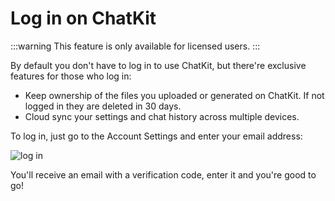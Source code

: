 # Log in on ChatKit

:::warning
This feature is only available for licensed users.
:::

By default you don't have to log in to use ChatKit, but there're exclusive features for those who log in:

- Keep ownership of the files you uploaded or generated on ChatKit. If not logged in they are deleted in 30 days.
- Cloud sync your settings and chat history across multiple devices.

To log in, just go to the Account Settings and enter your email address:

![log in](https://cdn.jsdelivr.net/gh/egoist-bot/images@main/uPic/ymbZ7s.png)

You'll receive an email with a verification code, enter it and you're good to go!
